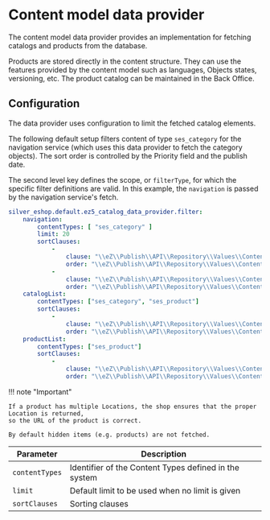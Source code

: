 # Content model data provider

The content model data provider provides an implementation for fetching catalogs and products from the database.

Products are stored directly in the content structure.
They can use the features provided by the content model such as languages, Objects states, versioning, etc.
The product catalog can be maintained in the Back Office.

## Configuration

The data provider uses configuration to limit the fetched catalog elements.

The following default setup filters content of type `ses_category` for the navigation service
(which uses this data provider to fetch the category objects).
The sort order is controlled by the Priority field and the publish date.

The second level key defines the scope, or `filterType`, for which the specific filter definitions are valid.
In this example, the `navigation` is passed by the navigation service's fetch.

``` yaml
silver_eshop.default.ez5_catalog_data_provider.filter:
    navigation:
        contentTypes: [ "ses_category" ]
        limit: 20
        sortClauses:
            -
                clause: "\\eZ\\Publish\\API\\Repository\\Values\\Content\\Query\\SortClause\\Location\\Priority"
                order: "\\eZ\\Publish\\API\\Repository\\Values\\Content\\Query::SORT_DESC"
            -
                clause: "\\eZ\\Publish\\API\\Repository\\Values\\Content\\Query\\SortClause\\DatePublished"
                order: "\\eZ\\Publish\\API\\Repository\\Values\\Content\\Query::SORT_ASC"
    catalogList:
        contentTypes: ["ses_category", "ses_product"]
        sortClauses:
            -
                clause: "\\eZ\\Publish\\API\\Repository\\Values\\Content\\Query\\SortClause\\Location\\Priority"
                order: "\\eZ\\Publish\\API\\Repository\\Values\\Content\\Query::SORT_DESC"
    productList:
        contentTypes: ["ses_product"]
        sortClauses:
            -
                clause: "\\eZ\\Publish\\API\\Repository\\Values\\Content\\Query\\SortClause\\Location\\Priority"
                order: "\\eZ\\Publish\\API\\Repository\\Values\\Content\\Query::SORT_DESC"
```

!!! note "Important"

    If a product has multiple Locations, the shop ensures that the proper Location is returned,
    so the URL of the product is correct.

    By default hidden items (e.g. products) are not fetched.

|Parameter|Description|
|--- |--- |
|`contentTypes`|Identifier of the Content Types defined in the system|
|`limit`|Default limit to be used when no limit is given|
|`sortClauses`|Sorting clauses|

